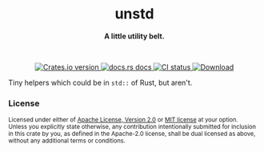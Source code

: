 <h1 align="center">unstd</h1>
<div align="center"><strong>

A little utility belt.

</strong></div><br />

<div align="center">
  <!-- Crates version -->
  <a href="https://crates.io/crates/unstd">
    <img src="https://img.shields.io/crates/v/unstd.svg?style=flat-square"
    alt="Crates.io version" />
  </a>
  <!-- docs.rs -->
  <a href="https://docs.rs/unstd">
    <img src="https://img.shields.io/badge/docs.rs-latest-blue.svg?style=flat-square"
      alt="docs.rs docs" />
    <!-- <img src="https://docs.rs/unstd/badge.svg"
      alt="docs.rs docs" /> -->
  </a>
  <!-- CI -->
  <a href="https://crates.io/crates/unstd">
    <img src="https://img.shields.io/github/workflow/status/asaaki/unstd/CI/main?style=flat-square"
      alt="CI status" />
  </a>
  <!-- Downloads -->
  <a href="https://crates.io/crates/unstd">
    <img src="https://img.shields.io/crates/d/unstd.svg?style=flat-square"
      alt="Download" />
  </a>
</div>

Tiny helpers which could be in `std::` of Rust, but aren't.

### License

<sup>
Licensed under either of <a href="LICENSE-APACHE">Apache License, Version
2.0</a> or <a href="LICENSE-MIT">MIT license</a> at your option.
</sup>

<br/>

<sub>
Unless you explicitly state otherwise, any contribution intentionally submitted
for inclusion in this crate by you, as defined in the Apache-2.0 license, shall
be dual licensed as above, without any additional terms or conditions.
</sub>
